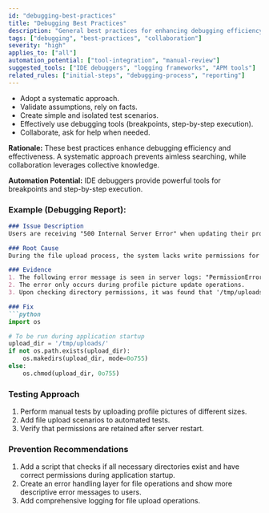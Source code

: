```yaml
---
id: "debugging-best-practices"
title: "Debugging Best Practices"
description: "General best practices for enhancing debugging efficiency and effectiveness, including systematic approach and collaboration."
tags: ["debugging", "best-practices", "collaboration"]
severity: "high"
applies_to: ["all"]
automation_potential: ["tool-integration", "manual-review"]
suggested_tools: ["IDE debuggers", "logging frameworks", "APM tools"]
related_rules: ["initial-steps", "debugging-process", "reporting"]
---
```


- Adopt a systematic approach.
- Validate assumptions, rely on facts.
- Create simple and isolated test scenarios.
- Effectively use debugging tools (breakpoints, step-by-step execution).
- Collaborate, ask for help when needed.

**Rationale:** These best practices enhance debugging efficiency and effectiveness. A systematic approach prevents aimless searching, while collaboration leverages collective knowledge.

**Automation Potential:** IDE debuggers provide powerful tools for breakpoints and step-by-step execution.

### Example (Debugging Report):
```markdown
### Issue Description
Users are receiving "500 Internal Server Error" when updating their profile pictures.

### Root Cause
During the file upload process, the system lacks write permissions for the temporary file directory.

### Evidence
1. The following error message is seen in server logs: "PermissionError: [Errno 13] Permission denied: '/tmp/uploads/'"
2. The error only occurs during profile picture update operations.
3. Upon checking directory permissions, it was found that '/tmp/uploads/' directory lacks write permissions.

### Fix
```python
import os

# To be run during application startup
upload_dir = '/tmp/uploads/'
if not os.path.exists(upload_dir):
    os.makedirs(upload_dir, mode=0o755)
else:
    os.chmod(upload_dir, 0o755)
```

### Testing Approach
1. Perform manual tests by uploading profile pictures of different sizes.
2. Add file upload scenarios to automated tests.
3. Verify that permissions are retained after server restart.

### Prevention Recommendations
1. Add a script that checks if all necessary directories exist and have correct permissions during application startup.
2. Create an error handling layer for file operations and show more descriptive error messages to users.
3. Add comprehensive logging for file upload operations.
```
